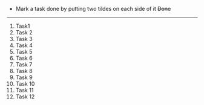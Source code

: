 * Mark a task done by putting two tildes on each side of it ~~Done~~
___
1. Task1
2. Task 2
3. Task 3
4. Task 4
5. Task 5
6. Task 6
7. Task 7
8. Task 8
9. Task 9
10. Task 10
11. Task 11
12. Task 12
